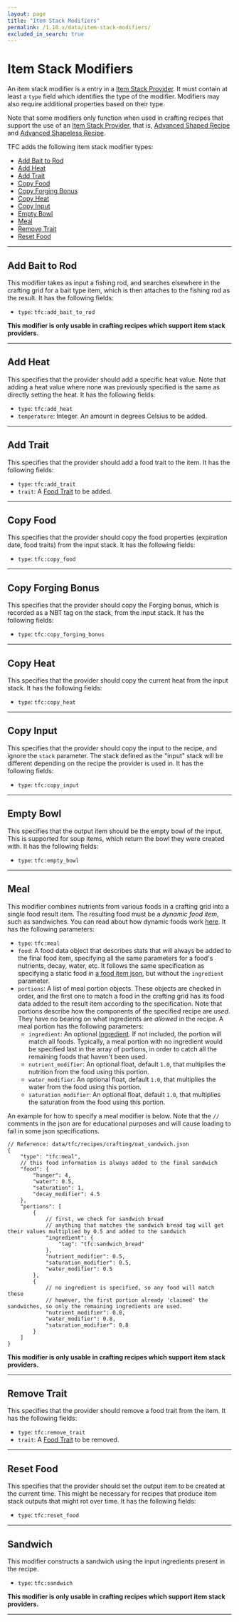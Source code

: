 ```yaml
---
layout: page
title: "Item Stack Modifiers"
permalink: /1.18.x/data/item-stack-modifiers/
excluded_in_search: true
---
```


# Item Stack Modifiers

An item stack modifier is a entry in a [Item Stack Provider](../common-types/#item-stack-providers). It must contain at least a `type` field which identifies the type of the modifier. Modifiers may also require additional properties based on their type.

Note that some modifiers only function when used in crafting recipes that support the use of an [Item Stack Provider](../common-types/#item-stack-providers), that is, [Advanced Shaped Recipe](../../data/crafting/#advanced-shaped-crafting) and [Advanced Shapeless Recipe](../../data/crafting/#advanced-shapeless-crafting).

TFC adds the following item stack modifier types:

<!--linky_begin_sort_alphabetical-->

- [Add Bait to Rod](#add-bait-to-rod)
- [Add Heat](#add-heat)
- [Add Trait](#add-trait)
- [Copy Food](#copy-food)
- [Copy Forging Bonus](#copy-forging-bonus)
- [Copy Heat](#copy-heat)
- [Copy Input](#copy-input)
- [Empty Bowl](#empty-bowl)
- [Meal](#meal)
- [Remove Trait](#remove-trait)
- [Reset Food](#reset-food)

<!--linky_end_sort_alphabetical-->

<hr>

## Add Bait to Rod

This modifier takes as input a fishing rod, and searches elsewhere in the crafting grid for a bait type item, which is then attaches to the fishing rod as the result. It has the following fields:

- `type`: `tfc:add_bait_to_rod`

**This modifier is only usable in crafting recipes which support item stack providers.**

<hr>

## Add Heat

This specifies that the provider should add a specific heat value. Note that adding a heat value where none was previously specified is the same as directly setting the heat. It has the following fields:

- `type`: `tfc:add_heat`
- `temperature`: Integer. An amount in degrees Celsius to be added.

<hr>

## Add Trait

This specifies that the provider should add a food trait to the item. It has the following fields:

- `type`: `tfc:add_trait`
- `trait`: A [Food Trait](../common-types/#food-traits) to be added.

<hr>

## Copy Food

This specifies that the provider should copy the food properties (expiration date, food traits) from the input stack. It has the following fields:

- `type`: `tfc:copy_food`

<hr>

## Copy Forging Bonus

This specifies that the provider should copy the Forging bonus, which is recorded as a NBT tag on the stack, from the input stack. It has the following fields:

- `type`: `tfc:copy_forging_bonus`

<hr>

## Copy Heat

This specifies that the provider should copy the current heat from the input stack. It has the following fields:

- `type`: `tfc:copy_heat`

<hr>

## Copy Input

This specifies that the provider should copy the input to the recipe, and ignore the `stack` parameter. The stack defined as the "input" stack will be different depending on the recipe the provider is used in. It has the following fields:

- `type`: `tfc:copy_input`

<hr>

## Empty Bowl

This specifies that the output item should be the empty bowl of the input. This is supported for soup items, which return the bowl they were created with. It has the following fields:

- `type`: `tfc:empty_bowl`

<hr>

## Meal

This modifier combines nutrients from various foods in a crafting grid into a single food result item. The resulting food must be a *dynamic food item*, such as sandwiches. You can read about how dynamic foods work [here](../custom/#food-items). It has the following parameters:

- `type`: `tfc:meal`
- `food`: A food data object that describes stats that will always be added to the final food item, specifying all the same parameters for a food's nutrients, decay, water, etc. It follows the same specification as specifying a static food in [a food item json](../custom/#food-items), but without the `ingredient` parameter.
- `portions`: A list of meal portion objects. These objects are checked in order, and the first one to match a food in the crafting grid has its food data added to the result item according to the specification. Note that portions describe how the components of the specified recipe are *used*. They have no bearing on what ingredients are *allowed* in the recipe. A meal portion has the following parameters:
    - `ingredient`: An optional [Ingredient](../ingredients/). If not included, the portion will match all foods. Typically, a meal portion with no ingredient would be specified last in the array of portions, in order to catch all the remaining foods that haven't been used.
    - `nutrient_modifier`: An optional float, default `1.0`, that multiplies the nutrition from the food using this portion.
    - `water_modifier`: An optional float, default `1.0`, that multiplies the water from the food using this portion.
    - `saturation_modifier`: An optional float, default `1.0`, that multiplies the saturation from the food using this portion.

An example for how to specify a meal modifier is below. Note that the `//` comments in the json are for educational purposes and will cause loading to fail in some json specifications.
```jsonc
// Reference: data/tfc/recipes/crafting/oat_sandwich.json
{
    "type": "tfc:meal",
    // this food information is always added to the final sandwich
    "food": {
        "hunger": 4,
        "water": 0.5,
        "saturation": 1,
        "decay_modifier": 4.5
    },
    "portions": [
        {
            // first, we check for sandwich bread
            // anything that matches the sandwich bread tag will get their values multiplied by 0.5 and added to the sandwich
            "ingredient": {
                "tag": "tfc:sandwich_bread"
            },
            "nutrient_modifier": 0.5,
            "saturation_modifier": 0.5,
            "water_modifier": 0.5
        },
        {
            // no ingredient is specified, so any food will match these
            // however, the first portion already 'claimed' the sandwiches, so only the remaining ingredients are used.
            "nutrient_modifier": 0.8,
            "water_modifier": 0.8,
            "saturation_modifier": 0.8
        }
    ]
}
```

**This modifier is only usable in crafting recipes which support item stack providers.**

<hr>

## Remove Trait

This specifies that the provider should remove a food trait from the item. It has the following fields:

- `type`: `tfc:remove_trait`
- `trait`: A [Food Trait](../common-types/#food-traits) to be removed.

<hr>

## Reset Food

This specifies that the provider should set the output item to be created at the current time. This might be necessary for recipes that produce item stack outputs that might rot over time. It has the following fields:

- `type`: `tfc:reset_food`

<hr>

## Sandwich

This modifier constructs a sandwich using the input ingredients present in the recipe.

- `type`: `tfc:sandwich`

**This modifier is only usable in crafting recipes which support item stack providers.**

<hr>
